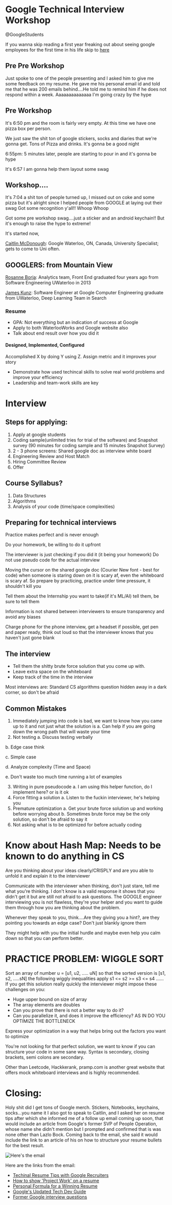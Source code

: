 # Google Technical Interview Workshop
@GoogleStudents

If you wanna skip reading a first year freaking out about seeing google employees for the first time in his life skip to [here](https://github.com/arora-aditya/google-technical-interview-workshop#googlers-from-mountain-view)
## Pre Pre Workshop
Just spoke to one of the people presenting and I asked him to give me some feedback on my resume. He gave me his personal email id and told me that he was 200 emails behind....He told me to remind him if he does not respond within a week. Aaaaaaaaaaaaaa I'm going crazy by the hype

## Pre Workshop
It's 6:50 pm and the room is fairly very empty. At this time we have one pizza box per person.

We just saw the shit ton of google stickers, socks and diaries that we're gonna get. Tons of Pizza and drinks. It's gonna be a good night

6:55pm: 5 minutes later, people are starting to pour in and it's gonna be hype

It's 6:57 I am gonna help them layout some swag
## Workshop....

It's 7:04 a shit ton of people turned up, I missed out on coke and some pizza but it's alright since I helped people from GOOGLE at laying out their swag
Got some recognition y'all!! Whoop Whoop

Got some pre workshop swag....just a sticker and an android keychain!! But it's enough to raise the hype to extreme!

It's started now,

[Caitlin McDonough](https://www.linkedin.com/in/caitlin-mcdonough-b82b9213/): Google Waterloo, ON, Canada, University Specialist; gets to come to Uni often.

## GOOGLERS: from Mountain View

[Rosanne Borja](https://www.linkedin.com/in/rosanneborja): Analytics team, Front End graduated four years ago from Software Engineering UWaterloo in 2013

[James Kunz](https://www.linkedin.com/in/jameskunz/): Software Engineer at Google Computer Engineering graduate from UWaterloo, Deep Learning Team in Search

### Resume
- GPA: Not everything but an indication of success at Google
- Apply to both WaterlooWorks and Google website also
- Talk about end result over how you did it

#### Designed, Implemented, Configured
Accomplished X by doing Y using Z. Assign metric and it improves your story

- Demonstrate how used techincal skills to solve real world problems and improve your efficiency
- Leadership and team-work skills are key

# Interview

## Steps for applying:
1. Apply at google students
2. Coding sample(unlimited tries for trial of the software) and Snapshot survey (90 minutes for coding sample and 15 minutes Snapshot Survey)
3. 2 - 3 phone screens: Shared google doc as interview white board
4. Engineering Review and Host Match
5. Hiring Committee Review
6. Offer

## Course Syllabus?
1. Data Structures
2. Algorithms
3. Analysis of your code (time/space complexities)

## Preparing for technical interviews
Practice makes perfect and is never enough

Do your homework, be willing to do it upfront

The interviewer is just checking if you did it (it being your homework)
Do not use pseudo code for the actual interview

Moving the cursor on the shared google doc (Courier New font - best for code) when someone is staring down on it is scary af, even the whiteboard is scary af. So prepare by practicing, practice under time pressure, it shouldn't kill you

Tell them about the Internship you want to take(if it's ML/AI) tell them, be sure to tell them

Information is not shared between interviewers to ensure transparency and avoid any biases

Charge phone for the phone interview, get a headset if possible, get pen and paper ready, think out loud so that the interviewer knows that you haven't just gone blank

## The interview
- Tell them the shitty brute force solution that you come up with.
- Leave extra space on the whiteboard
- Keep track of the time in the interview

Most interviews are: Standard CS algorithms question hidden away in a dark corner, so don't be afraid

## Common Mistakes
1. Immediately jumping into code is bad, we want to know how you came up to it and not just what the solution is
  a. Can help if you are going down the wrong path that will waste your time
2. Not testing
  a. Discuss testing verbally

  b. Edge case think

  c. Simple case

  d. Analyze complexity (Time and Space)

  e. Don't waste too much time running a lot of examples

3. Writing in pure pseudocode
  a. I am using this helper function, do I implement here? or is it ok
4. Force fitting a solution
  a. Listen to the fuckin interviewer, he's helping you
5. Premature optimization
  a. Get your brute force solution up and working before worrying about
  b. Sometimes brute force may be the only solution, so don't be afraid to say it
6. Not asking what is to be optimized for before actually coding

# Know about Hash Map: Needs to be known to do anything in CS

Are you thinking about your ideas clearly/CRISPLY and are you able to unfold it and explain it to the interviewer

Communicate with the interviewer when thinking, don't just stare, tell me what you're thinking. I don't know is a valid response it shows that you didn't get it but are still not afraid to ask questions. The GOOGLE engineer interviewing you is not flawless, they're your helper and you want to guide them through how you are thinking about the problem.

Whenever they speak to you, think....Are they giving you a hint?, are they pointing you towards an edge case? Don't just blankly ignore them

They might help with you the initial hurdle and maybe even help you calm down so that you can perform better.

# PRACTICE PROBLEM: WIGGLE SORT

Sort an array of number u = [u1, u2, ..... uN] so that the sorted version is [s1, s2, .....sN]
the following wiggly inequalities apply s1 <= s2 >= s3 <= s4 ......
If you get this solution really quickly the interviewer might impose these challenges on you:
 - Huge upper bound on size of array
 - The array elements are doubles
 - Can you prove that there is not a better way to do it?
 - Can you parallelize it, and does it improve the efficiency? AS IN DO YOU OPTIMIZE THE BOTTLENECK

Express your optimization in a way that helps bring out the factors you want to optimize

You're not looking for that perfect solution, we want to know if you can structure your code in some sane way. Syntax is secondary, closing brackets, semi colons are secondary.

Other than Leetcode, Hackkerank, pramp.com is another great website that offers mock whiteboard interviews and is highly recommended.

# Closing:
Holy shit did I get tons of Google merch. Stickers, Notebooks, keychains, socks...you name it
I also got to speak to Caitlin, and I asked her on resume tips after which she informed me of a follow up email coming up soon, that would include an article from Google's former SVP of People Operation, whose name she didn't mention but I prompted and confirmed that is was none other than Lazlo Bock. Coming back to the email, she said it would include the link to an article of his on how to structure your resume bullets for the best result.

![Here's the email](https://i.imgur.com/sPtfa5D.png)

Here are the links from the email:
- [Techinal Resume Tips with Google Recruiters](https://www.youtube.com/watch?v=ZjeXxLnnH5I)
- [How to show 'Project Work' on a resume](https://www.youtube.com/watch?v=HcNr23p-92U)
- [Personal Formula for a Winning Resume](https://www.linkedin.com/pulse/20140929001534-24454816-my-personal-formula-for-a-better-resume/)
- [Google's Updated Tech Dev Guide](https://g.co/techdevguide)
- [Former Google interview questions](https://techdevguide.withgoogle.com/resources/?types=coding-interview-question)

